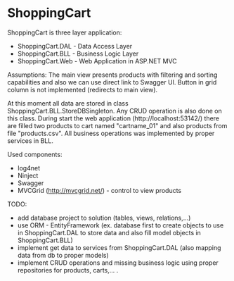 # ShoppingCart

ShoppingCart is three layer application:
- ShoppingCart.DAL - Data Access Layer
- ShoppingCart.BLL - Business Logic Layer
- ShoppingCart.Web - Web Application in ASP.NET MVC

Assumptions:
The main view presents products with filtering and sorting capabilities and also we can use direct link to Swagger UI.
Button <Add To Cart> in grid column is not implemented (redirects to main view).

At this moment all data are stored in class ShoppingCart.BLL.StoreDBSingleton. Any CRUD operation is also done on this class.
During start the web application (http://localhost:53142/) there are filled two products to cart named "cartname_01" and also products from file "products.csv".
All business operations was implemented by proper services in BLL.

Used components:
- log4net
- Ninject
- Swagger
- MVCGrid (http://mvcgrid.net/) - control to view products

TODO:
- add database project to solution (tables, views, relations,...)
- use ORM - EntityFramework (ex. database first to create objects to use in ShoppingCart.DAL to store data and also fill model objects in ShoppingCart.BLL)
- implement get data to services from ShoppingCart.DAL (also mapping data from db to proper models)
- implement CRUD operations and missing business logic using proper repositories for products, carts,... .